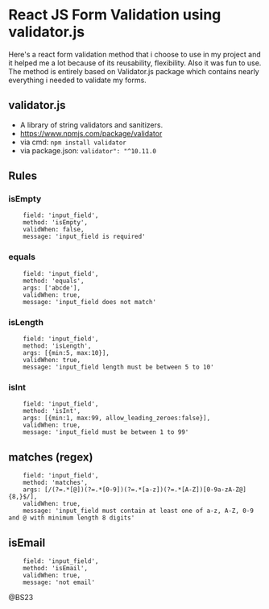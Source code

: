 # React JS Form Validation using validator.js
  Here's a react form validation method that i choose to use in my project and it helped me a lot because of its reusability, flexibility. Also it was fun to use. The method is entirely based on Validator.js package which contains nearly everything i needed to validate my forms.

## validator.js
  - A library of string validators and sanitizers. 
  - https://www.npmjs.com/package/validator
  - via cmd: ```npm install validator```
  - via package.json: ```validator": "^10.11.0```

## Rules

### isEmpty
```
    field: 'input_field',
    method: 'isEmpty',
    validWhen: false,
    message: 'input_field is required'
```

### equals
```
    field: 'input_field',
    method: 'equals',
    args: ['abcde'],
    validWhen: true,
    message: 'input_field does not match'
```

### isLength
```
    field: 'input_field',
    method: 'isLength',
    args: [{min:5, max:10}],
    validWhen: true,
    message: 'input_field length must be between 5 to 10'
```

### isInt
```
    field: 'input_field',
    method: 'isInt',
    args: [{min:1, max:99, allow_leading_zeroes:false}],
    validWhen: true,
    message: 'input_field must be between 1 to 99'
```

## matches (regex)
```
    field: 'input_field',
    method: 'matches',
    args: [/(?=.*[@])(?=.*[0-9])(?=.*[a-z])(?=.*[A-Z])[0-9a-zA-Z@]{8,}$/],
    validWhen: true,
    message: 'input_field must contain at least one of a-z, A-Z, 0-9 and @ with minimum length 8 digits'
```

## isEmail
```
    field: 'input_field',
    method: 'isEmail',
    validWhen: true,
    message: 'not email'
```                


@BS23

